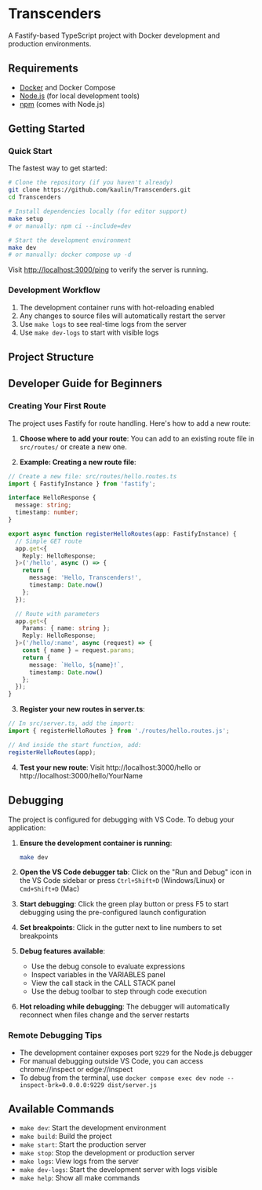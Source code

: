 # Transcenders

A Fastify-based TypeScript project with Docker development and production environments.

## Requirements

- [Docker](https://docs.docker.com/get-docker/) and Docker Compose
- [Node.js](https://nodejs.org/) (for local development tools)
- [npm](https://www.npmjs.com/) (comes with Node.js)

## Getting Started

### Quick Start

The fastest way to get started:

```bash
# Clone the repository (if you haven't already)
git clone https://github.com/kaulin/Transcenders.git
cd Transcenders

# Install dependencies locally (for editor support)
make setup
# or manually: npm ci --include=dev

# Start the development environment
make dev
# or manually: docker compose up -d
```

Visit [http://localhost:3000/ping](http://localhost:3000/ping) to verify the server is running.

### Development Workflow

1. The development container runs with hot-reloading enabled
2. Any changes to source files will automatically restart the server
3. Use `make logs` to see real-time logs from the server
4. Use `make dev-logs` to start with visible logs

## Project Structure

## Developer Guide for Beginners

### Creating Your First Route

The project uses Fastify for route handling. Here's how to add a new route:

1. **Choose where to add your route**: You can add to an existing route file in `src/routes/` or create a new one.

2. **Example: Creating a new route file**:

```typescript
// Create a new file: src/routes/hello.routes.ts
import { FastifyInstance } from 'fastify';

interface HelloResponse {
  message: string;
  timestamp: number;
}

export async function registerHelloRoutes(app: FastifyInstance) {
  // Simple GET route
  app.get<{
    Reply: HelloResponse;
  }>('/hello', async () => {
    return {
      message: 'Hello, Transcenders!',
      timestamp: Date.now()
    };
  });

  // Route with parameters
  app.get<{
    Params: { name: string };
    Reply: HelloResponse;
  }>('/hello/:name', async (request) => {
    const { name } = request.params;
    return {
      message: `Hello, ${name}!`,
      timestamp: Date.now()
    };
  });
}
```

3. **Register your new routes in server.ts**:

```typescript
// In src/server.ts, add the import:
import { registerHelloRoutes } from './routes/hello.routes.js';

// And inside the start function, add:
registerHelloRoutes(app);
```

4. **Test your new route**: Visit http://localhost:3000/hello or http://localhost:3000/hello/YourName

## Debugging

The project is configured for debugging with VS Code. To debug your application:

1. **Ensure the development container is running**:
   ```bash
   make dev
   ```

2. **Open the VS Code debugger tab**: Click on the "Run and Debug" icon in the VS Code sidebar or press `Ctrl+Shift+D` (Windows/Linux) or `Cmd+Shift+D` (Mac)

3. **Start debugging**: Click the green play button or press F5 to start debugging using the pre-configured launch configuration

4. **Set breakpoints**: Click in the gutter next to line numbers to set breakpoints

5. **Debug features available**:
   - Use the debug console to evaluate expressions
   - Inspect variables in the VARIABLES panel
   - View the call stack in the CALL STACK panel
   - Use the debug toolbar to step through code execution

6. **Hot reloading while debugging**: The debugger will automatically reconnect when files change and the server restarts

### Remote Debugging Tips

- The development container exposes port `9229` for the Node.js debugger
- For manual debugging outside VS Code, you can access chrome://inspect or edge://inspect
- To debug from the terminal, use `docker compose exec dev node --inspect-brk=0.0.0.0:9229 dist/server.js`

## Available Commands

- `make dev`: Start the development environment
- `make build`: Build the project
- `make start`: Start the production server
- `make stop`: Stop the development or production server
- `make logs`: View logs from the server
- `make dev-logs`: Start the development server with logs visible
- `make help`: Show all make commands

